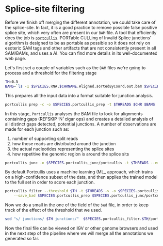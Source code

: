 # Splice-site filtering
Before we finish off merging the different annotation, we could take care of the splice-site. In fact, it is a good practice to remove possible false positive splice site, which very often are present in our `BAM` file.
A tool that efficiently does the job is [`portcullis`](https://portcullis.readthedocs.io/en/latest/index.html). PORTable CULLing of Invalid Splice junctions' algorithm is designed to be as portable as possible so it does not rely on esoteric SAM tags and other artifacts that are not consistently present in all SAM/BAMs, and uses a AI. You can find more details in its well-documented web page.

Let's first set a couple of variables such as the `BAM` files we're going to process and a threshold for the filtering stage
```bash
TH=0.5
BAMS=`ls -1 $SPECIES.RNA.$CHRNAME.Aligned.sortedByCoord.out.bam $SPECIES.lonrRNA.$CHRNAME.sortedByCoord.out.bam
```

This prepares all the input data into a format suitable for junction analysis.
```bash
portcullis prep -c -o $SPECIES.portcullis_prep -t $THREADS $CHR $BAMS
```

In this stage, `Portcullis` analyses the BAM file to look for alignments containing gaps (REFSKIP ‘N’ cigar ops) and creates a detailed analysis of all distinct gaps detected, potential junctions.
A number of observations are made for each junction such as:
1. number of supporting split reads
2. how those reads are distributed around the junction
3. the actual nucleotides representing the splice sites
4. how repetitive the genomic region is around the splice sits
```bash
portcullis junc -o $SPECIES.portcullis_junc/portcullis -t $THREADS --extra -v $SPECIES.
```

By default Portcullis uses a machine learning (ML_ approach, which trains on a high-confidence subset of the data, and then applies the trained model to the full set in order to score each junction.
```bash
portcullis filter --threshold $TH -t $THREADS -v -o $SPECIES.portcullis_filter.$TH/portcullis \
 	--save_bad $SPECIES.portcullis_prep $SPECIES.portcullis_junc/portcullis.junctions.tab
```

Now we do a small in the one of the field of the `bed` file, in order to keep track of the effect of the threshold that we used.
```bash
sed "s/ junctions/ $TH junctions/"  $SPECIES.portcullis_filter.$TH/portcullis.pass.junctions.bed > portcullis.$TH.pass.junctions.bed
```

Now the final file can be viewed on IGV or other genome browsers and used in the next step of the pipeline where we will merge all the annotations we generated so far.
